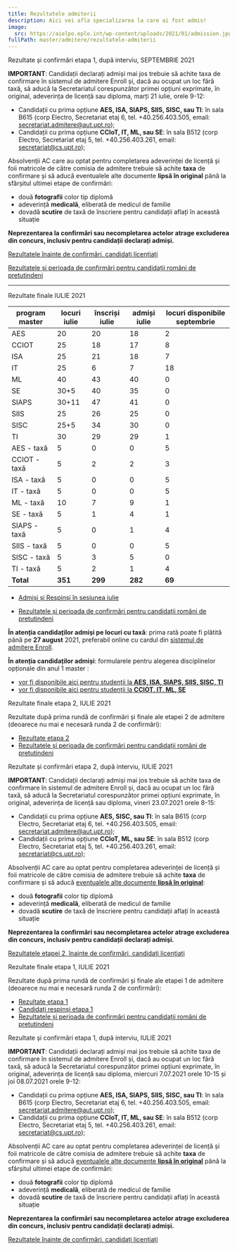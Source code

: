 ```yaml
---
title: Rezultatele admiterii
description: Aici vei afla specializarea la care ai fost admis!
image:
  src: https://aielpo.eplo.int/wp-content/uploads/2021/01/admission.jpg
fullPath: master/admitere/rezultatele-admiterii
---
```

<Block color="yellow">Rezultate și confirmări etapa 1, după interviu, SEPTEMBRIE 2021</Block>

**IMPORTANT**: Candidații declarați admiși mai jos trebuie să achite taxa de confirmare în sistemul de admitere Enroll și, dacă au ocupat un loc fără taxă, să aducă la Secretariatul corespunzător primei opțiuni exprimate, în original, adeverința de licență sau diploma, marți 21 iulie, orele 9-12:

* Candidații cu prima opțiune **AES, ISA, SIAPS, SIIS, SISC, sau TI**: în sala B615 (corp Electro, Secretariat etaj 6, tel. +40.256.403.505, email: secretariat.admitere@aut.upt.ro);
* Candidații cu prima opțiune **CCIoT, IT, ML, sau SE**: în sala B512 (corp Electro, Secretariat etaj 5, tel. +40.256.403.261, email: secretariat@cs.upt.ro);

Absolvenții AC care au optat pentru completarea adeverinței de licență și foii matricole de către comisia de admitere trebuie să achite **taxa** de confirmare și să aducă eventualele alte documente **lipsă în original** până la sfârșitul ultimei etape de confirmări:

* două **fotografii** color tip diplomă
* adeverință **medicală**, eliberată de medicul de familie
* dovadă **scutire** de taxă de înscriere pentru candidații aflați în această situație

**Neprezentarea la confirmări sau necompletarea actelor atrage excluderea din concurs, inclusiv pentru candidații declarați admiși.** 

[Rezultatele înainte de confirmări, candidați licențiați](https://admitere.ac.upt.ro/uploads/2020-09-20-6M-runda1.pdf)

[Rezultatele și perioada de confirmări pentru candidații români de pretutindeni](https://upt.ro/Informatii_romani-de-pretutindeni---admitere-master_1498_ro.html)

- - -

<Block color="green">Rezultate finale IULIE 2021</Block>

| **program master** | **locuri iulie** | **înscriși iulie** | **admiși iulie** | **locuri disponibile septembrie** |
| ------------------ | ---------------- | ------------------ | ---------------- | --------------------------------- |
| AES                | 20               | 20                 | 18               | 2                                 |
| CCIOT              | 25               | 18                 | 17               | 8                                 |
| ISA                | 25               | 21                 | 18               | 7                                 |
| IT                 | 25               | 6                  | 7                | 18                                |
| ML                 | 40               | 43                 | 40               | 0                                 |
| SE                 | 30+5             | 40                 | 35               | 0                                 |
| SIAPS              | 30+11            | 47                 | 41               | 0                                 |
| SIIS               | 25               | 26                 | 25               | 0                                 |
| SISC               | 25+5             | 34                 | 30               | 0                                 |
| TI                 | 30               | 29                 | 29               | 1                                 |
| AES - taxă         | 5                | 0                  | 0                | 5                                 |
| CCIOT - taxă       | 5                | 2                  | 2                | 3                                 |
| ISA - taxă         | 5                | 0                  | 0                | 5                                 |
| IT - taxă          | 5                | 0                  | 0                | 5                                 |
| ML - taxă          | 10               | 7                  | 9                | 1                                 |
| SE - taxă          | 5                | 1                  | 4                | 1                                 |
| SIAPS - taxă       | 5                | 0                  | 1                | 4                                 |
| SIIS - taxă        | 5                | 0                  | 0                | 5                                 |
| SISC - taxă        | 5                | 3                  | 5                | 0                                 |
| TI - taxă          | 5                | 2                  | 1                | 4                                 |
| **Total**          | **351**          | **299**            | **282**          | **69**                            |

* [Admiși și Respinși în sesiunea iulie](https://admitere.ac.upt.ro/uploads/6m-lista-admisi-respinsi-20210724.txt)

* [Rezultatele și perioada de confirmări pentru candidații români de pretutindeni](https://upt.ro/Informatii_romani-de-pretutindeni---admitere-master_1498_ro.html)

**În atenția candidaților admiși pe locuri cu taxă**: prima rată poate fi plătită până pe **27 august** 2021, preferabil online cu cardul din [sistemul de admitere Enroll](https://admitere.upt.ro/master/).

<Attachment label="Termenul de plată a taxei de școlarizare pentru studenții admiși cu taxă în iulie 2021" file="/uploads/adresa-12750_09.07.2021-privind-termenul-de-plata-a-taxei-de-scolarizare-admisi-cu-taxa-iulie-2021.pdf"></Attachment>

**În atenția candidaților admiși**: formularele pentru alegerea disciplinelor opționale din anul 1 master :

* [vor fi disponibile aici pentru studenții la **AES, ISA, SIAPS, SIIS, SISC, TI**](http://www.aut.upt.ro/alegere_optionale.php#top)
* [vor fi disponibile aici pentru studenții la **CCIOT, IT, ML, SE**](https://www.cs.upt.ro/education/master/electives)



<Block color="yellow">Rezultate finale etapa 2, IULIE 2021</Block>

Rezultate după prima rundă de confirmări și finale ale etapei 2 de admitere (deoarece nu mai e necesară runda 2 de confirmări):

* [Rezultate etapa 2](https://admitere.ac.upt.ro/uploads/6m-examen2-final-20210723.pdf)
* [Rezultatele și perioada de confirmări pentru candidații români de pretutindeni](https://upt.ro/Informatii_romani-de-pretutindeni---admitere-master_1498_ro.html)

<Block color="yellow">Rezultate și confirmări etapa 2, după interviu, IULIE 2021</Block>

**IMPORTANT**: Candidații declarați admiși mai jos trebuie să achite taxa de confirmare în sistemul de admitere Enroll și, dacă au ocupat un loc fără taxă, să aducă la Secretariatul corespunzător primei opțiuni exprimate, în original, adeverința de licență sau diploma, vineri 23.07.2021 orele 8-15:

* Candidații cu prima opțiune **AES, SISC, sau TI**: în sala B615 (corp Electro, Secretariat etaj 6, tel. +40.256.403.505, email: secretariat.admitere@aut.upt.ro);
* Candidații cu prima opțiune **CCIoT, ML, sau SE**: în sala B512 (corp Electro, Secretariat etaj 5, tel. +40.256.403.261, email: secretariat@cs.upt.ro);

Absolvenții AC care au optat pentru completarea adeverinței de licență și foii matricole de către comisia de admitere trebuie să achite **taxa** de confirmare și să aducă [eventualele alte documente **lipsă în original**](/master/admitere/ultimele-anunturi/):

* două **fotografii** color tip diplomă
* adeverință **medicală**, eliberată de medicul de familie
* dovadă **scutire** de taxă de înscriere pentru candidații aflați în această situație

**Neprezentarea la confirmări sau necompletarea actelor atrage excluderea din concurs, inclusiv pentru candidații declarați admiși.** 

[Rezultatele etapei 2, înainte de confirmări, candidați licențiați](https://admitere.ac.upt.ro/uploads/6m-examen2-runda0-20210722.pdf)

<Block color="yellow">Rezultate finale etapa 1, IULIE 2021</Block>

Rezultate după prima rundă de confirmări și finale ale etapei 1 de admitere (deoarece nu mai e necesară runda 2 de confirmări):

* [Rezultate etapa 1](https://admitere.ac.upt.ro/uploads/6m-examen1-runda2-20210708.pdf)
* [Candidați respinși etapa 1](https://admitere.ac.upt.ro/uploads/6m-examen1-runda2-respinși-20210708.pdf)
* [Rezultatele și perioada de confirmări pentru candidații români de pretutindeni](https://upt.ro/Informatii_romani-de-pretutindeni---admitere-master_1498_ro.html)

<Block color="yellow">Rezultate și confirmări etapa 1, după interviu, IULIE 2021</Block>

**IMPORTANT**: Candidații declarați admiși mai jos trebuie să achite taxa de confirmare în sistemul de admitere Enroll și, dacă au ocupat un loc fără taxă, să aducă la Secretariatul corespunzător primei opțiuni exprimate, în original, adeverința de licență sau diploma, miercuri 7.07.2021 orele 10-15 și joi 08.07.2021 orele 9-12:

* Candidații cu prima opțiune **AES, ISA, SIAPS, SIIS, SISC, sau TI**: în sala B615 (corp Electro, Secretariat etaj 6, tel. +40.256.403.505, email: secretariat.admitere@aut.upt.ro);
* Candidații cu prima opțiune **CCIoT, IT, ML, sau SE**: în sala B512 (corp Electro, Secretariat etaj 5, tel. +40.256.403.261, email: secretariat@cs.upt.ro);

Absolvenții AC care au optat pentru completarea adeverinței de licență și foii matricole de către comisia de admitere trebuie să achite **taxa** de confirmare și să aducă [eventualele alte documente **lipsă în original**](/master/admitere/ultimele-anunturi/) până la sfârșitul ultimei etape de confirmări:

* două **fotografii** color tip diplomă
* adeverință **medicală**, eliberată de medicul de familie
* dovadă **scutire** de taxă de înscriere pentru candidații aflați în această situație

**Neprezentarea la confirmări sau necompletarea actelor atrage excluderea din concurs, inclusiv pentru candidații declarați admiși.** 

[Rezultatele înainte de confirmări, candidați licențiați](https://admitere.ac.upt.ro/uploads/6m-examen1-runda0-20210706.pdf)